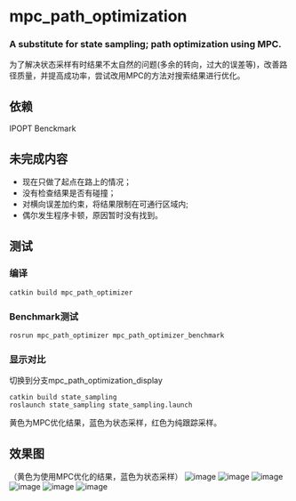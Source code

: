 # mpc_path_optimization
### A substitute for state sampling; path optimization using MPC.
为了解决状态采样有时结果不太自然的问题(多余的转向，过大的误差等)，改善路径质量，并提高成功率，尝试改用MPC的方法对搜索结果进行优化。
## 依赖
IPOPT
Benckmark
## 未完成内容
- 现在只做了起点在路上的情况；
- 没有检查结果是否有碰撞；
- 对横向误差加约束，将结果限制在可通行区域内;
- 偶尔发生程序卡顿，原因暂时没有找到。
## 测试
### 编译
```
catkin build mpc_path_optimizer  
```
### Benchmark测试
```
rosrun mpc_path_optimizer mpc_path_optimizer_benchmark
```
### 显示对比
切换到分支mpc_path_optimization_display
```
catkin build state_sampling
roslaunch state_sampling state_sampling.launch
```
黄色为MPC优化结果，蓝色为状态采样，红色为纯跟踪采样。
## 效果图
（黄色为使用MPC优化的结果，蓝色为状态采样）
![image](https://github.com/bit-ivrc/mpc_path_optimization/blob/master/picture/2019-08-23%2016-23-38%E5%B1%8F%E5%B9%95%E6%88%AA%E5%9B%BE.png)
![image](https://github.com/bit-ivrc/mpc_path_optimization/blob/master/picture/2019-08-23%2016-24-26%E5%B1%8F%E5%B9%95%E6%88%AA%E5%9B%BE.png)
![image](https://github.com/bit-ivrc/mpc_path_optimization/blob/master/picture/2019-08-23%2016-26-36%E5%B1%8F%E5%B9%95%E6%88%AA%E5%9B%BE.png)
![image](https://github.com/bit-ivrc/mpc_path_optimization/blob/master/picture/2019-08-23%2016-27-04%E5%B1%8F%E5%B9%95%E6%88%AA%E5%9B%BE.png)
![image](https://github.com/bit-ivrc/mpc_path_optimization/blob/master/picture/2019-08-23%2016-27-46%E5%B1%8F%E5%B9%95%E6%88%AA%E5%9B%BE.png)
![image](https://github.com/bit-ivrc/mpc_path_optimization/blob/master/picture/2019-08-23%2017-09-34%E5%B1%8F%E5%B9%95%E6%88%AA%E5%9B%BE.png)
